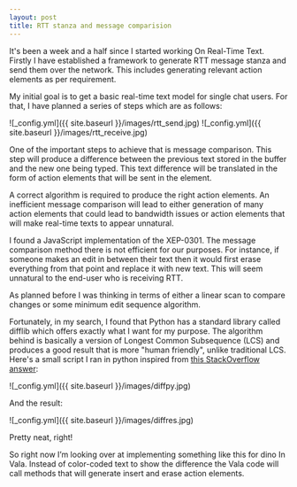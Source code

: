 ```yaml
---
layout: post
title: RTT stanza and message comparision
---
```


It's been a week and a half since I started working On Real-Time Text. Firstly I have established a framework to generate RTT message stanza and send them over the network. This includes generating relevant action elements as per requirement.

My initial goal is to get a basic real-time text model for single chat users. For that, I have planned a series of steps which are as follows:

![_config.yml]({{ site.baseurl }}/images/rtt_send.jpg)
![_config.yml]({{ site.baseurl }}/images/rtt_receive.jpg)

One of the important steps to achieve that is message comparison.
This step will produce a difference between the previous text stored in the buffer and the new one being typed. This text difference will be translated in the form of action elements that will be sent in the <rtt/> element. 

A correct algorithm is required to produce the right action elements. An inefficient message comparison will lead to either generation of many action elements that could lead to bandwidth issues or action elements that will make real-time texts to appear unnatural. 

I found a JavaScript implementation of the XEP-0301. The message comparison method there is not efficient for our purposes. For instance, if someone makes an edit in between their text then it would first erase everything from that point and replace it with new text. This will seem unnatural to the end-user who is receiving RTT.

As planned before I was thinking in terms of either a linear scan to compare changes or some minimum edit sequence algorithm.

Fortunately, in my search, I found that Python has a standard library called 
difflib which offers exactly what I want for my purpose. The algorithm behind is basically a version of Longest Common Subsequence (LCS) and produces a good result that is more "human friendly", unlike traditional LCS.
Here's a small script I ran in python inspired from [this StackOverflow answer](https://stackoverflow.com/questions/774316/python-difflib-highlighting-differences-inline/788780#788780):

![_config.yml]({{ site.baseurl }}/images/diffpy.jpg)

And the result:

![_config.yml]({{ site.baseurl }}/images/diffres.jpg)

Pretty neat, right!

So right now I’m looking over at implementing something like this for dino In Vala. Instead of color-coded text to show the difference the Vala code will call methods that will generate insert and erase action elements.

